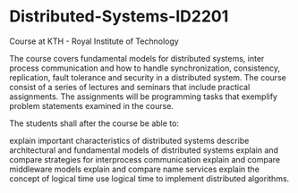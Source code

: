 # Distributed-Systems-ID2201

Course at KTH - Royal Institute of Technology 

The course covers fundamental models for distributed systems, inter process communication and how to handle synchronization, 
consistency, replication, fault tolerance and security in a distributed system. The course consist of a series of lectures 
and seminars that include practical assignments. The assignments will be programming tasks that exemplify problem statements 
examined in the course.

The students shall after the course be able to:

explain important characteristics of distributed systems
describe architectural and fundamental models of distributed systems
explain and compare strategies for interprocess communication
explain and compare middleware models
explain and compare name services
explain the concept of logical time
use logical time to implement distributed algorithms.
